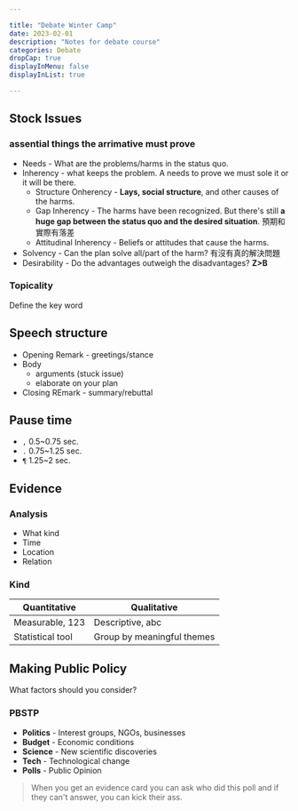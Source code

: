 ```yaml
---

title: "Debate Winter Camp"
date: 2023-02-01
description: "Notes for debate course"
categories: Debate
dropCap: true
displayInMenu: false
displayInList: true

---
```


## Stock Issues

### assential things the **arrimative** must prove

*   Needs - What are the problems/harms in the status quo.
*   Inherency - what keeps the problem. A needs to prove we must sole it or it will be there.
    *   Structure Onherency - **Lays, social structure**, and other causes of the harms.
    *   Gap Inherency - The harms have been recognized. But there's still **a huge gap between the status quo and the desired situation**. 預期和實際有落差
    *   Attitudinal Inherency - Beliefs or attitudes that cause the harms.
*   Solvency - Can the plan solve all/part of the harm? 有沒有真的解決問題
*   Desirability - Do the advantages outweigh the disadvantages? **Z>B**

### Topicality

Define the key word

## Speech structure

*   Opening Remark - greetings/stance
*   Body
    *   arguments (stuck issue)
    *   elaborate on your plan
*   Closing REmark - summary/rebuttal

## Pause time

*   `,` 0.5\~0.75 sec.
*   `.` 0.75\~1.25 sec.
*   `¶` 1.25\~2 sec.

## Evidence

### Analysis

*   What kind
*   Time
*   Location
*   Relation

### Kind

| Quantitative     | Qualitative                |
| ---------------- | -------------------------- |
| Measurable, 123  | Descriptive, abc           |
| Statistical tool | Group by meaningful themes |

## Making Public Policy

What factors should you consider?

### PBSTP

*   **Politics** - Interest groups, NGOs, businesses
*   **Budget** - Economic conditions
*   **Science** - New scientific discoveries
*   **Tech** - Technological change
*   **Polls** - Public Opinion

> When you get an evidence card you can ask who did this poll and if they can't answer, you can kick their ass.


